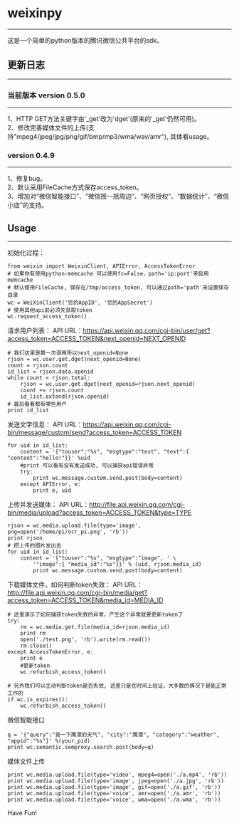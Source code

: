 # weixinpy
----
这是一个简单的python版本的腾讯微信公共平台的sdk。<br>

## 更新日志
----

### 当前版本 version 0.5.0
----
1、HTTP GET方法关键字由'_get'改为'dget'(原来的'_get'仍然可用)。<br>
2、修改完善媒体文件的上传(支持"mpeg4/jpeg/jpg/png/gif/bmp/mp3/wma/wav/amr"), 具体看usage。<br>

### version 0.4.9
----
1、修复bug。<br>
2、默认采用FileCache方式保存access_token。<br>
3、增加对“微信智能接口”、“微信摇一摇周边”、“网页授权”、“数据统计”、“微信小店”的支持。<br>

## Usage
----
初始化过程：
```
from weixin import WeixinClient, APIError, AccessTokenError
# 如果你有使用python-memcache 可以使用fc=False，path='ip:port'来启用memcache
# 默认使用FileCache, 保存在/tmp/access_token, 可以通过path='path'来设置保存目录
wc = WeiXinClient('您的AppID', '您的AppSecret')
# 使用其他api前必须先获取token
wc.request_access_token()
```

请求用户列表：
API URL：https://api.weixin.qq.com/cgi-bin/user/get?access_token=ACCESS_TOKEN&next_openid=NEXT_OPENID
```
# 我们这里是第一次调用所以next_openid=None
rjson = wc.user.get.dget(next_openid=None)
count = rjson.count
id_list = rjson.data.openid
while count < rjson.total:
    rjson = wc.user.get.dget(next_openid=rjson.next_openid)
    count += rjson.count
    id_list.extend(rjson.openid)
# 最后看看都有哪些用户
print id_list
```

发送文字信息：
API URL：https://api.weixin.qq.com/cgi-bin/message/custom/send?access_token=ACCESS_TOKEN
```
for uid in id_list:
    content = '{"touser":"%s", "msgtype":"text", "text":{ "content":"hello!"}}' %uid
    #print 可以看有没有发送成功, 可以捕获api错误异常
    try:
        print wc.message.custom.send.post(body=content)
    except APIError, e:
        print e, uid
```

上传并发送媒体：
API URL：http://file.api.weixin.qq.com/cgi-bin/media/upload?access_token=ACCESS_TOKEN&type=TYPE
```
rjson = wc.media.upload.file(type='image', png=open('/home/pi/ocr_pi.png', 'rb'))
print rjson
# 把上传的图片发出去
for uid in id_list:
    content = '{"touser":"%s", "msgtype":"image", ' \
        '"image":{ "media_id":"%s"}}' % (uid, rjson.media_id)
        print wc.message.custom.send.post(body=content)
```

下载媒体文件，如何判断token失效：
API URL：http://file.api.weixin.qq.com/cgi-bin/media/get?access_token=ACCESS_TOKEN&media_id=MEDIA_ID
```
# 这里演示了如何捕获token失效的异常，产生这个异常就要更新token了
try:
    rm = wc.media.get.file(media_id=rjson.media_id)
    print rm
    open('./test.png', 'rb').write(rm.read())
    rm.close()
except AccessTokenError, e:
    print e
    #更新token
    wc.refurbish_access_token()

# 另外我们可以主动判断token是否失效, 这里只是在时间上验证，大多数的情况下是能正常工作的
if wc.is_expires():
    wc.refurbish_access_token()
```

微信智能接口
```
q = '{"query":"查一下鹰潭的天气", "city":"鹰潭", "category":"weather", "appid":"%s"}' %(your_pid)
print wc.semantic.semproxy.search.post(body=q)
```

媒体文件上传
```
print wc.media.upload.file(type='video', mpeg4=open('./a.mp4', 'rb'))
print wc.media.upload.file(type='image', jpeg=open('./a.jpg', 'rb'))
print wc.media.upload.file(type='image', gif=open('./a.gif', 'rb'))
print wc.media.upload.file(type='voice', amr=open('./a.amr', 'rb'))
print wc.media.upload.file(type='voice', wma=open('./a.wma', 'rb'))
```

Have Fun!

